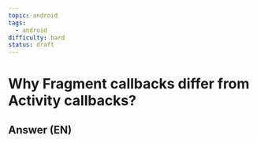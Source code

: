 ```yaml
---
topic: android
tags:
  - android
difficulty: hard
status: draft
---
```


# Why Fragment callbacks differ from Activity callbacks?

## Answer (EN)